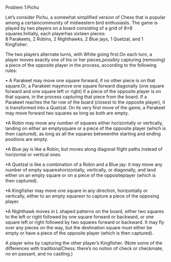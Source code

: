Problem 1:Pichu

Let’s consider Pichu, a somewhat simplified version of Chess that is popular among a certaincommunity of midwestern bird enthusiasts.
The game is played by two players on a board consisting of a grid of 8×8 squares.Initially, each playerhas sixteen pieces:  
8 Parakeets, 2 Robins, 2 Nighthawks, 2 Blue jays, 1 Quetzal, and 1 Kingfisher.

The two players alternate turns, with White going first.On each turn, a player moves exactly one of his or her pieces,possibly capturing (removing) a piece of the opposite player in the process, according to the following rules:

• A Parakeet may move one square forward,  if no other piece is on that square.Or,  a Parakeet maymove one square forward diagonally (one square forward and one square left or right) if a piece of the opposite player is on that square, in the process capturing that piece from the board. If a Parakeet reaches the far row of the board (closest to the opposite player), it is transformed into a Quetzal. On its very first move of the game, a Parakeet may move forward two squares as long as both are empty.

•A Robin may move any number of squares either horizontally or vertically, landing on either an emptysquare or a piece of the opposite player (which is then captured), as long as all the squares betweenthe starting and ending positions are empty.

•A Blue jay is like a Robin, but moves along diagonal flight paths instead of horizontal or vertical ones.

•A Quetzal is like a combination of a Robin and a Blue jay:  it may move any number of empty squareshorizontally, vertically, or diagonally, and land either on an empty square or on a piece of the oppositeplayer (which is then captured).

•A Kingfisher may move one square in any direction, horizontally or vertically, either to an empty squareor to capture a piece of the opposing player.

•A Nighthawk moves in L shaped patterns on the board, either two squares to the left or right followed by  one  square  forward  or  backward,  or  one  square  left  or  right  followed  by  two  squares  forward  or backward.  It may fly over any pieces on the way, but the destination square must either be empty or have a piece of the opposite player (which is then captured).

A  player  wins  by  capturing  the  other  player’s  Kingfisher.   (Note  some  of  the  differences  with  traditionalChess:  there’s no notion of check or checkmate, no en passant, and no castling.)


